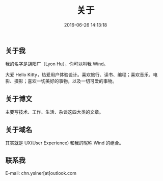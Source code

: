 ﻿---
title: 关于
date: 2016-06-26 14:13:18
layout: about
---

## 关于我

我的名字是胡阳广（Lyon Hu），你可以叫我 Wind。

大爱 Hello Kitty，热爱用户体验设计。喜欢旅行、读书、编程；喜欢音乐、电影、摄影；喜欢一切美好的事物，以及一切可爱的事物。

## 关于博文

主要写技术、工作、生活、杂谈这四大类的文章。

## 关于域名

其实就是 UX(User Experience) 和我的昵称 Wind 的组合。

## 联系我

E-mail: chn.yslner[at]outlook.com
